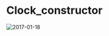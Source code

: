 # Clock_constructor
![2017-01-18](https://cloud.githubusercontent.com/assets/19969622/22063516/e0ea5d16-dd87-11e6-91fe-24537f75a21f.png)
